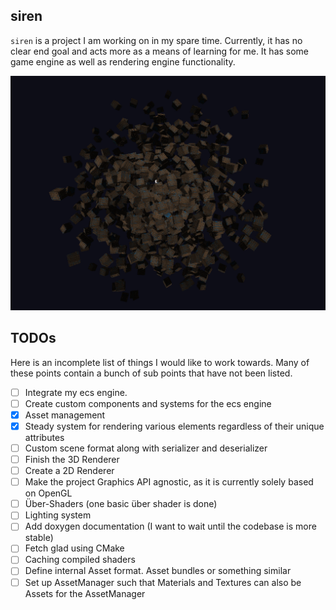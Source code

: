## siren

`siren` is a project I am working on in my spare time. Currently, it has no clear end goal and acts more as a means of
learning for me. It has some game engine as well as rendering engine functionality.

![](img/render.png)

## TODOs

Here is an incomplete list of things I would like to work towards. Many of these points contain a bunch of sub points
that have not been listed.

- [ ] Integrate my ecs engine.
- [ ] Create custom components and systems for the ecs engine
- [x] Asset management
- [x] Steady system for rendering various elements regardless of their unique attributes
- [ ] Custom scene format along with serializer and deserializer
- [ ] Finish the 3D Renderer
- [ ] Create a 2D Renderer
- [ ] Make the project Graphics API agnostic, as it is currently solely based on OpenGL
- [ ] Über-Shaders (one basic über shader is done)
- [ ] Lighting system
- [ ] Add doxygen documentation (I want to wait until the codebase is more stable)
- [ ] Fetch glad using CMake
- [ ] Caching compiled shaders
- [ ] Define internal Asset format. Asset bundles or something similar
- [ ] Set up AssetManager such that Materials and Textures can also be Assets for the AssetManager
